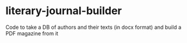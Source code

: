 # literary-journal-builder
Code to take a DB of authors and their texts (in docx format) and build a PDF magazine from it
